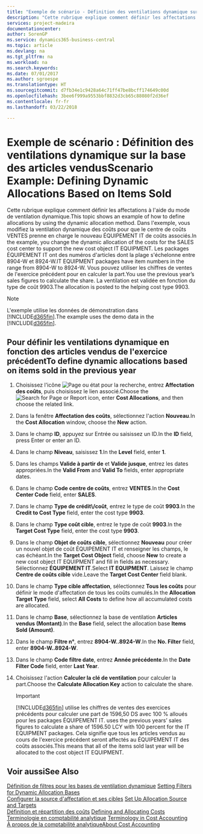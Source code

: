 ```yaml
---
title: "Exemple de scénario - Définition des ventilations dynamique sur la base des articles vendus | Microsoft Docs"
description: "Cette rubrique explique comment définir les affectations à l'aide du mode de ventilation dynamique."
services: project-madeira
documentationcenter: 
author: SorenGP
ms.service: dynamics365-business-central
ms.topic: article
ms.devlang: na
ms.tgt_pltfrm: na
ms.workload: na
ms.search.keywords: 
ms.date: 07/01/2017
ms.author: sgroespe
ms.translationtype: HT
ms.sourcegitcommit: d7fb34e1c9428a64c71ff47be8bcff174649c00d
ms.openlocfilehash: 3bee6f999a9553bbf8832d3cb65c88080f2d36ef
ms.contentlocale: fr-fr
ms.lasthandoff: 03/22/2018

---
```

# <a name="scenario-example-defining-dynamic-allocations-based-on-items-sold"></a><span data-ttu-id="eb2d0-103">Exemple de scénario : Définition des ventilations dynamique sur la base des articles vendus</span><span class="sxs-lookup"><span data-stu-id="eb2d0-103">Scenario Example: Defining Dynamic Allocations Based on Items Sold</span></span>
<span data-ttu-id="eb2d0-104">Cette rubrique explique comment définir les affectations à l'aide du mode de ventilation dynamique.</span><span class="sxs-lookup"><span data-stu-id="eb2d0-104">This topic shows an example of how to define allocations by using the dynamic allocation method.</span></span> <span data-ttu-id="eb2d0-105">Dans l'exemple, vous modifiez la ventilation dynamique des coûts pour que le centre de coûts VENTES prenne en charge le nouveau ÉQUIPEMENT IT de coûts associés.</span><span class="sxs-lookup"><span data-stu-id="eb2d0-105">In the example, you change the dynamic allocation of the costs for the SALES cost center to support the new cost object IT EQUIPMENT.</span></span> <span data-ttu-id="eb2d0-106">Les packages ÉQUIPEMENT IT ont des numéros d'articles dont la plage s'échelonne entre 8904-W et 8924-W.</span><span class="sxs-lookup"><span data-stu-id="eb2d0-106">IT EQUIPMENT packages have item numbers in the range from 8904-W to 8924-W.</span></span> <span data-ttu-id="eb2d0-107">Vous pouvez utiliser les chiffres de ventes de l'exercice précédent pour en calculer la part.</span><span class="sxs-lookup"><span data-stu-id="eb2d0-107">You use the previous year’s sales figures to calculate the share.</span></span> <span data-ttu-id="eb2d0-108">La ventilation est validée en fonction du type de coût 9903.</span><span class="sxs-lookup"><span data-stu-id="eb2d0-108">The allocation is posted to the helping cost type 9903.</span></span>  

> [!NOTE]  
>  <span data-ttu-id="eb2d0-109">L'exemple utilise les données de démonstration dans [!INCLUDE[d365fin](includes/d365fin_md.md)].</span><span class="sxs-lookup"><span data-stu-id="eb2d0-109">The example uses the demo data in the [!INCLUDE[d365fin](includes/d365fin_md.md)].</span></span>  

## <a name="to-define-dynamic-allocations-based-on-items-sold-in-the-previous-year"></a><span data-ttu-id="eb2d0-110">Pour définir les ventilations dynamique en fonction des articles vendus de l'exercice précédent</span><span class="sxs-lookup"><span data-stu-id="eb2d0-110">To define dynamic allocations based on items sold in the previous year</span></span>  

1.  <span data-ttu-id="eb2d0-111">Choisissez l'icône ![Page ou état pour la recherche](media/ui-search/search_small.png "icône Page ou état pour la recherche"), entrez **Affectation des coûts**, puis choisissez le lien associé.</span><span class="sxs-lookup"><span data-stu-id="eb2d0-111">Choose the ![Search for Page or Report](media/ui-search/search_small.png "Search for Page or Report icon") icon, enter **Cost Allocations**, and then choose the related link.</span></span>  
2.  <span data-ttu-id="eb2d0-112">Dans la fenêtre **Affectation des coûts**, sélectionnez l'action **Nouveau**.</span><span class="sxs-lookup"><span data-stu-id="eb2d0-112">In the **Cost Allocation** window, choose the **New** action.</span></span>  
3.  <span data-ttu-id="eb2d0-113">Dans le champ **ID**, appuyez sur Entrée ou saisissez un ID.</span><span class="sxs-lookup"><span data-stu-id="eb2d0-113">In the **ID** field, press Enter or enter an ID.</span></span>  
4.  <span data-ttu-id="eb2d0-114">Dans le champ **Niveau**, saisissez **1**.</span><span class="sxs-lookup"><span data-stu-id="eb2d0-114">In the **Level** field, enter **1**.</span></span>  
5.  <span data-ttu-id="eb2d0-115">Dans les champs **Valide à partir de** et **Valide jusque**, entrez les dates appropriées.</span><span class="sxs-lookup"><span data-stu-id="eb2d0-115">In the **Valid From** and **Valid To** fields, enter appropriate dates.</span></span>  
6.  <span data-ttu-id="eb2d0-116">Dans le champ **Code centre de coûts**, entrez **VENTES**.</span><span class="sxs-lookup"><span data-stu-id="eb2d0-116">In the **Cost Center Code** field, enter **SALES**.</span></span>  
7.  <span data-ttu-id="eb2d0-117">Dans le champ **Type de crédit\\\/coût**, entrez le type de coût **9903**.</span><span class="sxs-lookup"><span data-stu-id="eb2d0-117">In the **Credit to Cost Type** field, enter the cost type **9903**.</span></span>  
8.  <span data-ttu-id="eb2d0-118">Dans le champ **Type coût cible**, entrez le type de coût **9903**.</span><span class="sxs-lookup"><span data-stu-id="eb2d0-118">In the **Target Cost Type** field, enter the cost type **9903**.</span></span>  
9. <span data-ttu-id="eb2d0-119">Dans le champ **Objet de coûts cible**, sélectionnez **Nouveau** pour créer un nouvel objet de coût ÉQUIPEMENT IT et renseigner les champs, le cas échéant.</span><span class="sxs-lookup"><span data-stu-id="eb2d0-119">In the **Target Cost Object** field, choose **New** to create a new cost object IT EQUIPMENT and fill in fields as necessary.</span></span> <span data-ttu-id="eb2d0-120">Sélectionnez **ÉQUIPEMENT IT**.</span><span class="sxs-lookup"><span data-stu-id="eb2d0-120">Select **IT EQUIPMENT**.</span></span> <span data-ttu-id="eb2d0-121">Laissez le champ **Centre de coûts cible** vide.</span><span class="sxs-lookup"><span data-stu-id="eb2d0-121">Leave the **Target Cost Center** field blank.</span></span>  
10. <span data-ttu-id="eb2d0-122">Dans le champ **Type cible affectation**, sélectionnez **Tous les coûts** pour définir le mode d'affectation de tous les coûts cumulés.</span><span class="sxs-lookup"><span data-stu-id="eb2d0-122">In the **Allocation Target Type** field, select **All Costs** to define how all accumulated costs are allocated.</span></span>  
11. <span data-ttu-id="eb2d0-123">Dans le champ **Base**, sélectionnez la base de ventilation **Articles vendus (Montant)**.</span><span class="sxs-lookup"><span data-stu-id="eb2d0-123">In the **Base** field, select the allocation base **Items Sold (Amount)**.</span></span>  
12. <span data-ttu-id="eb2d0-124">Dans le champ **Filtre n°**, entrez **8904-W..8924-W**.</span><span class="sxs-lookup"><span data-stu-id="eb2d0-124">In the **No. Filter** field, enter **8904-W..8924-W**.</span></span>  
13. <span data-ttu-id="eb2d0-125">Dans le champ **Code filtre date**, entrez **Année précédente**.</span><span class="sxs-lookup"><span data-stu-id="eb2d0-125">In the **Date Filter Code** field, enter **Last Year**.</span></span>  
14. <span data-ttu-id="eb2d0-126">Choisissez l'action **Calculer la clé de ventilation** pour calculer la part.</span><span class="sxs-lookup"><span data-stu-id="eb2d0-126">Choose the **Calculate Allocation Key** action to calculate the share.</span></span>  

    > [!IMPORTANT]  
    >  [!INCLUDE[d365fin](includes/d365fin_md.md)]<span data-ttu-id="eb2d0-127"> utilise les chiffres de ventes des exercices précédents pour calculer une part de 1596,50 DS avec 100 % alloués pour les packages ÉQUIPEMENT IT.</span><span class="sxs-lookup"><span data-stu-id="eb2d0-127"> uses the previous years’ sales figures to calculate a share of 1596.50 LCY with 100 percent for the IT EQUIPMENT packages.</span></span> <span data-ttu-id="eb2d0-128">Cela signifie que tous les articles vendus au cours de l'exercice précédent seront affectés au ÉQUIPEMENT IT des coûts associés.</span><span class="sxs-lookup"><span data-stu-id="eb2d0-128">This means that all of the items sold last year will be allocated to the cost object IT EQUIPMENT.</span></span>  

## <a name="see-also"></a><span data-ttu-id="eb2d0-129">Voir aussi</span><span class="sxs-lookup"><span data-stu-id="eb2d0-129">See Also</span></span>  
 <span data-ttu-id="eb2d0-130">[Définition de filtres pour les bases de ventilation dynamique](finance-setting-filters-for-dynamic-allocation-bases.md) </span><span class="sxs-lookup"><span data-stu-id="eb2d0-130">[Setting Filters for Dynamic Allocation Bases](finance-setting-filters-for-dynamic-allocation-bases.md) </span></span>  
 <span data-ttu-id="eb2d0-131">[Configurer la source d'affectation et ses cibles](finance-how-to-set-up-allocation-source-and-targets.md) </span><span class="sxs-lookup"><span data-stu-id="eb2d0-131">[Set Up Allocation Source and Targets](finance-how-to-set-up-allocation-source-and-targets.md) </span></span>  
 <span data-ttu-id="eb2d0-132">[Définition et répartition des coûts](finance-define-and-allocate-costs.md) </span><span class="sxs-lookup"><span data-stu-id="eb2d0-132">[Defining and Allocating Costs](finance-define-and-allocate-costs.md) </span></span>  
 <span data-ttu-id="eb2d0-133">[Terminologie en comptabilité analytique](finance-terminology-in-cost-accounting.md) </span><span class="sxs-lookup"><span data-stu-id="eb2d0-133">[Terminology in Cost Accounting](finance-terminology-in-cost-accounting.md) </span></span>  
 [<span data-ttu-id="eb2d0-134">À propos de la comptabilité analytique</span><span class="sxs-lookup"><span data-stu-id="eb2d0-134">About Cost Accounting</span></span>](finance-about-cost-accounting.md)

